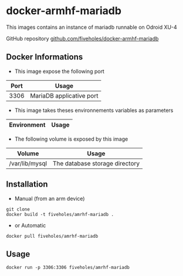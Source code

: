 # docker-armhf-mariadb

This images contains an instance of mariadb runnable on Odroid XU-4

GitHub repository [github.com/fiveholes/docker-armhf-mariadb](https://github.com/fiveholes/docker-armhf-mariadb)

## Docker Informations

* This image expose the following port

| Port           | Usage                    |
| -------------- | ------------------------ |
| 3306           | MariaDB applicative port |

* This image takes theses environnements variables as parameters

| Environment        | Usage           |
| -------------      | --------------- |

* The following volume is exposed by this image

| Volume         | Usage                          |
| -------------- | ------------------------------ |
| /var/lib/mysql | The database storage directory |

## Installation

* Manual (from an arm device)

```
git clone
docker build -t fiveholes/amrhf-mariadb .
```

* or Automatic

```
docker pull fiveholes/amrhf-mariadb
```


## Usage

```
docker run -p 3306:3306 fiveholes/amrhf-mariadb
```

